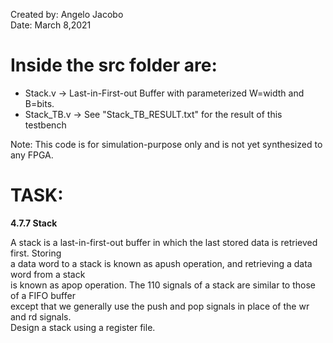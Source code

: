 Created by: Angelo Jacobo  
Date: March 8,2021  

# Inside the src folder are:  
* Stack.v -> Last-in-First-out Buffer with parameterized W=width and B=bits.  
* Stack_TB.v -> See "Stack_TB_RESULT.txt" for the result of this testbench  

Note: This code is for simulation-purpose only and is not yet synthesized to any FPGA.

# TASK:
**4.7.7 Stack**

A stack is a last-in-first-out buffer in which the last stored data is retrieved first. Storing  
a data word to a stack is known as apush operation, and retrieving a data word from a stack  
is known as apop operation. The 110 signals of a stack are similar to those of a FIFO buffer  
except that we generally use the push and pop signals in place of the wr and rd signals.  
Design a stack using a register file.  
